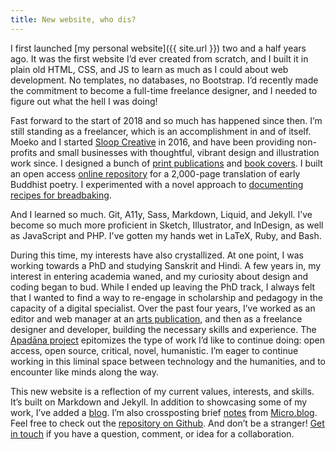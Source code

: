 ```yaml
---
title: New website, who dis?
---
```


I first launched [my personal website]({{ site.url }}) two and a half years ago. It was the first website I’d ever created from scratch, and I built it in plain old HTML, CSS, and JS to learn as much as I could about web development. No templates, no databases, no Bootstrap. I’d recently made the commitment to become a full-time freelance designer, and I needed to figure out what the hell I was doing!

Fast forward to the start of 2018 and so much has happened since then. I’m still standing as a freelancer, which is an accomplishment in and of itself. Moeko and I started [Sloop Creative](http://www.sloopcreative.com/) in 2016, and have been providing non-profits and small businesses with thoughtful, vibrant design and illustration work since. I designed a bunch of [print publications](/projects/print-publications/) and [book covers](/projects/book-covers). I built an open access [online repository](/projects/apadana/) for a 2,000-page translation of early Buddhist poetry. I experimented with a novel approach to [documenting recipes for breadbaking](/projects/breadbaking/).

And I learned so much. Git, A11y, Sass, Markdown, Liquid, and Jekyll. I’ve become so much more proficient in Sketch, Illustrator, and InDesign, as well as JavaScript and PHP. I've gotten my hands wet in LaTeX, Ruby, and Bash.

During this time, my interests have also crystallized. At one point, I was working towards a PhD and studying Sanskrit and Hindi. A few years in, my interest in entering academia waned, and my curiosity about design and coding began to bud. While I ended up leaving the PhD track, I always felt that I wanted to find a way to re-engage in scholarship and pedagogy in the capacity of a digital specialist. Over the past four years, I’ve worked as an editor and web manager at an [arts publication](http://artinprint.org/), and then as a freelance designer and developer, building the necessary skills and experience. The [Apadāna project](/projects/apadana) epitomizes the type of work I’d like to continue doing: open access, open source, critical, novel, humanistic. I’m eager to continue working in this liminal space between technology and the humanities, and to encounter like minds along the way.

This new website is a reflection of my current values, interests, and skills. It’s built on Markdown and Jekyll. In addition to showcasing some of my work, I’ve added a [blog](/blog/). I’m also crossposting brief [notes](/notes/) from [Micro.blog](https://micro.blog/). Feel free to check out the [repository on Github](https://github.com/dananjohnson/dana-v2). And don’t be a stranger! [Get in touch](mailto:dana@danajohnson.co) if you have a question, comment, or idea for a collaboration.
